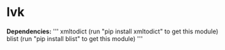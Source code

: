 # lvk
**Dependencies:**
'''
xmltodict (run "pip install xmltodict" to get this module)
blist (run "pip install blist" to get this module)
'''
